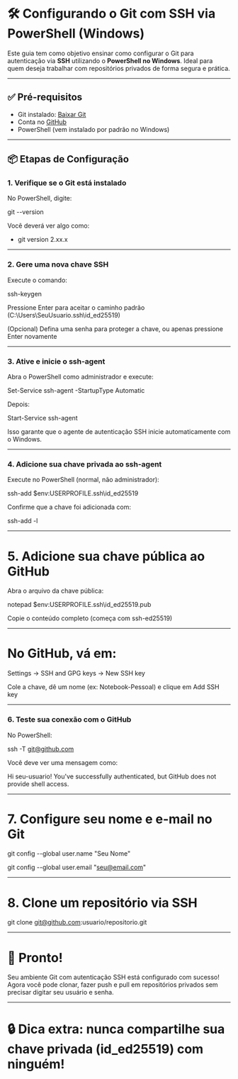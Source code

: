 # 🛠️ Configurando o Git com SSH via PowerShell (Windows)

Este guia tem como objetivo ensinar como configurar o Git para autenticação via **SSH** utilizando o **PowerShell no Windows**. Ideal para quem deseja trabalhar com repositórios privados de forma segura e prática.

---

## ✅ Pré-requisitos

- Git instalado: [Baixar Git](https://git-scm.com/download/win)
- Conta no [GitHub](https://github.com)
- PowerShell (vem instalado por padrão no Windows)

---

## 📦 Etapas de Configuração

### 1. Verifique se o Git está instalado

No PowerShell, digite:

git --version

Você deverá ver algo como:
- git version 2.xx.x

---
### 2. Gere uma nova chave SSH
Execute o comando: 

ssh-keygen

Pressione Enter para aceitar o caminho padrão (C:\Users\SeuUsuario\.ssh\id_ed25519)

(Opcional) Defina uma senha para proteger a chave, ou apenas pressione Enter novamente

---

### 3. Ative e inicie o ssh-agent
Abra o PowerShell como administrador e execute:

Set-Service ssh-agent -StartupType Automatic

Depois:

Start-Service ssh-agent

Isso garante que o agente de autenticação SSH inicie automaticamente com o Windows.

---

### 4. Adicione sua chave privada ao ssh-agent

Execute no PowerShell (normal, não administrador):

ssh-add $env:USERPROFILE\.ssh\id_ed25519

Confirme que a chave foi adicionada com:

ssh-add -l

---

# 5. Adicione sua chave pública ao GitHub
Abra o arquivo da chave pública:

notepad $env:USERPROFILE\.ssh\id_ed25519.pub

Copie o conteúdo completo (começa com ssh-ed25519)

---

# No GitHub, vá em:
Settings → SSH and GPG keys → New SSH key

Cole a chave, dê um nome (ex: Notebook-Pessoal) e clique em Add SSH key

--- 

### 6. Teste sua conexão com o GitHub
No PowerShell:

ssh -T git@github.com

Você deve ver uma mensagem como:

Hi seu-usuario! You've successfully authenticated, but GitHub does not provide shell access.

--- 

# 7. Configure seu nome e e-mail no Git

git config --global user.name "Seu Nome"

git config --global user.email "seu@email.com"

--- 

# 8. Clone um repositório via SSH

git clone git@github.com:usuario/repositorio.git

--- 

# 🚀 Pronto!
Seu ambiente Git com autenticação SSH está configurado com sucesso! Agora você pode clonar, fazer push e pull em repositórios privados sem precisar digitar seu usuário e senha.

---

# 🔒 Dica extra: nunca compartilhe sua chave privada (id_ed25519) com ninguém!



